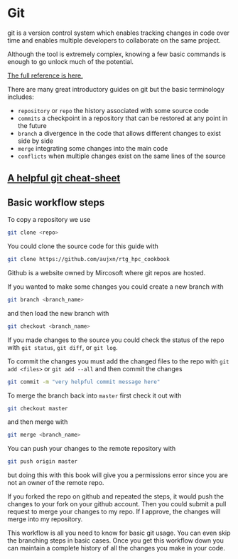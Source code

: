 # Git

git is a version control system which enables tracking
changes in code over time and enables multiple developers
to collaborate on the same project.

Although the tool is extremely complex, knowing a few
basic commands is enough to go unlock much of the potential.

[The full reference is here.](https://git-scm.com/docs)

There are many great introductory guides on git but the basic
terminology includes:
- `repository` or `repo` the history associated with some source code
- `commits` a checkpoint in a repository that can be restored
at any point in the future
- `branch` a divergence in the code that allows different changes
to exist side by side
- `merge` integrating some changes into the main code
- `conflicts` when multiple changes exist on the same lines of the source

## [A helpful git cheat-sheet](https://www.atlassian.com/git/tutorials/atlassian-git-cheatsheet)


## Basic workflow steps

To copy a repository we use 
```bash
git clone <repo>
```

You could clone the source code for this guide with
```bash
git clone https://github.com/aujxn/rtg_hpc_cookbook
```

Github is a website owned by Mircosoft where git repos are
hosted.

If you wanted to make some changes you could create a new branch with
```bash
git branch <branch_name>
```
and then load the new branch with
```bash
git checkout <branch_name>
```
If you made changes to the source you
could check the status of the repo with
`git status`, `git diff`, or `git log`.

To commit the changes you must add the changed files to the repo with
`git add <files>` or `git add --all` and then commit the changes
```bash
git commit -m "very helpful commit message here"
```

To merge the branch back into `master` first check it out with
```bash
git checkout master
```
and then merge with 
```bash
git merge <branch_name>
```

You can push your changes to the remote repository with
```bash
git push origin master
```
but doing this with this book will give
you a permissions error since you are not an owner of the remote repo.

If you forked the repo on github and repeated the steps, it would
push the changes to your fork on your github account. Then you
could submit a pull request to merge your changes to my repo.
If I approve, the changes will merge into my repository.

This workflow is all you need to know for basic git usage.
You can even skip the branching steps in basic cases.
Once you get this workflow down you can maintain a complete
history of all the changes you make in your code.
